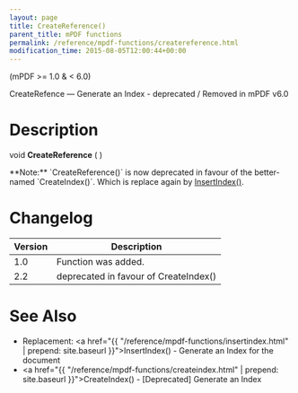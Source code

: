```yaml
---
layout: page
title: CreateReference()
parent_title: mPDF functions
permalink: /reference/mpdf-functions/createreference.html
modification_time: 2015-08-05T12:00:44+00:00
---
```


(mPDF >= 1.0 & < 6.0)

CreateRefence — Generate an Index - deprecated / Removed in mPDF v6.0

# Description

void **CreateReference** ( )

<div class="alert alert-danger" role="alert" markdown="1">
  **Note:** `CreateReference()` is now deprecated in favour of the better-named `CreateIndex()`. Which is 
  replace again by <a href="{{ "/reference/mpdf-functions/insertindex.html" | prepend: site.baseurl }}">InsertIndex()</a>.
</div>

# Changelog

<table class="table"> <thead>
<tr> 
  <th>Version</th>
  <th>Description</th> </tr>
</thead> <tbody>
<tr>
  <td>1.0</td>
  <td>Function was added.</td>
</tr>
<tr>
  <td>2.2</td>
  <td>deprecated in favour of CreateIndex()</td>
</tr>
</tbody> </table>

# See Also

- Replacement: <a href="{{ "/reference/mpdf-functions/insertindex.html" | prepend: site.baseurl }}">InsertIndex()</a> - Generate an Index for the document
- <a href="{{ "/reference/mpdf-functions/createindex.html" | prepend: site.baseurl }}">CreateIndex()</a> - [Deprecated] Generate an Index
